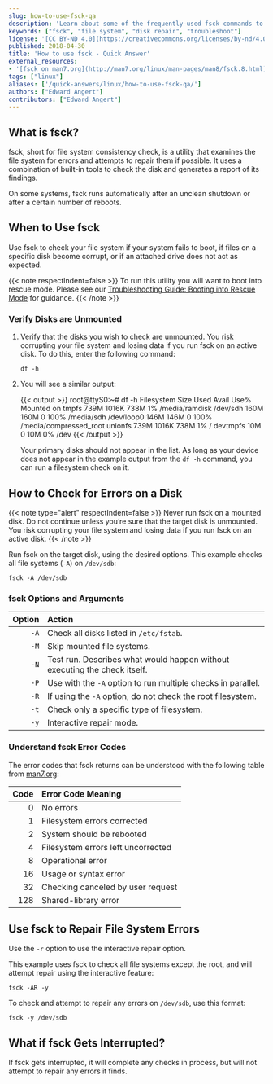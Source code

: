```yaml
---
slug: how-to-use-fsck-qa
description: 'Learn about some of the frequently-used fsck commands to check a system for corrupt files and bad disk sectors and repair any errors it finds.'
keywords: ["fsck", "file system", "disk repair", "troubleshoot"]
license: '[CC BY-ND 4.0](https://creativecommons.org/licenses/by-nd/4.0)'
published: 2018-04-30
title: 'How to use fsck - Quick Answer'
external_resources:
- '[fsck on man7.org](http://man7.org/linux/man-pages/man8/fsck.8.html)'
tags: ["linux"]
aliases: ['/quick-answers/linux/how-to-use-fsck-qa/']
authors: ["Edward Angert"]
contributors: ["Edward Angert"]
---
```


## What is fsck?

fsck, short for file system consistency check, is a utility that examines the file system for errors and attempts to repair them if possible. It uses a combination of built-in tools to check the disk and generates a report of its findings.

On some systems, fsck runs automatically after an unclean shutdown or after a certain number of reboots.

## When to Use fsck

Use fsck to check your file system if your system fails to boot, if files on a specific disk become corrupt, or if an attached drive does not act as expected.

{{< note respectIndent=false >}}
To run this utility you will want to boot into rescue mode. Please see our [Troubleshooting Guide: Booting into Rescue Mode](/docs/products/compute/compute-instances/guides/rescue-and-rebuild/#booting-into-rescue-mode) for guidance.
{{< /note >}}

### Verify Disks are Unmounted

1.  Verify that the disks you wish to check are unmounted. You risk corrupting your file system and losing data if you run fsck on an active disk. To do this, enter the following command:

        df -h

1.  You will see a similar output:

    {{< output >}}
root@ttyS0:~# df -h
Filesystem      Size  Used Avail Use% Mounted on
tmpfs           739M 1016K  738M   1% /media/ramdisk
/dev/sdh        160M  160M     0 100% /media/sdh
/dev/loop0      146M  146M     0 100% /media/compressed_root
unionfs         739M 1016K  738M   1% /
devtmpfs         10M     0   10M   0% /dev
{{< /output >}}

    Your primary disks should not appear in the list. As long as your device does not appear in the example output from the `df -h` command, you can run a filesystem check on it.

## How to Check for Errors on a Disk

{{< note type="alert" respectIndent=false >}}
Never run fsck on a mounted disk. Do not continue unless you’re sure that the target disk is unmounted. You risk corrupting your file system and losing data if you run fsck on an active disk.
{{< /note >}}

Run fsck on the target disk, using the desired options. This example checks all file systems (`-A`) on `/dev/sdb`:

    fsck -A /dev/sdb

### fsck Options and Arguments

| Option | Action |
| ------:|:------------------ |
| `-A`   | Check all disks listed in `/etc/fstab`.  |
| `-M`   | Skip mounted file systems.  |
| `-N`   | Test run. Describes what would happen without executing the check itself. |
| `-P`   | Use with the `-A` option to run multiple checks in parallel.  |
| `-R`   | If using the `-A` option, do not check the root filesystem.  |
| `-t`   | Check only a specific type of filesystem.  |
| `-y`   | Interactive repair mode.  |

### Understand fsck Error Codes

The error codes that fsck returns can be understood with the following table from [man7.org](http://man7.org/linux/man-pages/man8/fsck.8.html):

| Code | Error Code Meaning |
| ----:|:------------------ |
|   0 | No errors  |
|   1 | Filesystem errors corrected  |
|   2 | System should be rebooted  |
|   4 | Filesystem errors left uncorrected  |
|   8 | Operational error  |
|  16 | Usage or syntax error  |
|  32 | Checking canceled by user request  |
| 128 | Shared-library error  |

## Use fsck to Repair File System Errors

Use the `-r` option to use the interactive repair option.

This example uses fsck to check all file systems except the root, and will attempt repair using the interactive feature:

    fsck -AR -y

To check and attempt to repair any errors on `/dev/sdb`, use this format:

    fsck -y /dev/sdb

## What if fsck Gets Interrupted?

If fsck gets interrupted, it will complete any checks in process, but will not attempt to repair any errors it finds.
